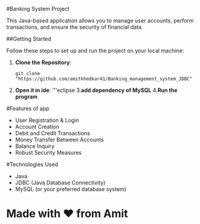 #Banking System Project

This Java-based application allows you to manage user accounts, perform transactions, and ensure the security of financial data.

##Getting Started

Follow these steps to set up and run the project on your local machine:

1. **Clone the Repository**: 
   ```shell
   git clone "https://github.com/amitkhedkar41/Banking_management_system_JDBC"
2. **Open it in ide**:
    '''eclipse
3.**add dependency of MySQL**
4.**Run the program**
   
#Features of app
- User Registration & Login
- Account Creation
- Debit and Credit Transactions
- Money Transfer Between Accounts
- Balance Inquiry
- Robust Security Measures

#Technologies Used
- Java
- JDBC (Java Database Connectivity)
- MySQL (or your preferred database system)

# Made with ♥️ from Amit
